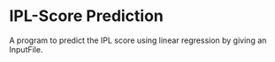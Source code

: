 # IPL-Score Prediction

A program to predict the IPL score using linear regression by giving an InputFile.
